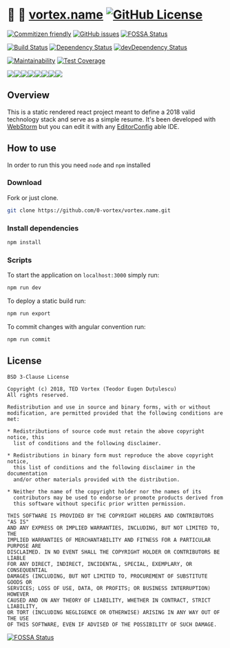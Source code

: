 # :rocket: :construction: [vortex.name](https://vortex.name) [![GitHub License](https://img.shields.io/github/license/0-vortex/vortex.name.svg)](https://github.com/0-vortex/vortex.name/blob/master/LICENSE)   

[![Commitizen friendly](https://img.shields.io/badge/commitizen-friendly-brightgreen.svg)](http://commitizen.github.io/cz-cli/) [![GitHub issues](https://img.shields.io/github/issues/0-vortex/vortex.name.svg)](https://github.com/0-vortex/vortex.name/issues) [![FOSSA Status](https://app.fossa.io/api/projects/git%2Bgithub.com%2F0-vortex%2Fvortex.name.svg?type=shield)](https://app.fossa.io/projects/git%2Bgithub.com%2F0-vortex%2Fvortex.name?ref=badge_shield)


[![Build Status](https://travis-ci.org/0-vortex/vortex.name.svg?branch=master)](https://travis-ci.org/0-vortex/vortex.name) [![Dependency Status](https://david-dm.org/0-vortex/vortex.name.svg)](https://david-dm.org/0-vortex/vortex.name) [![devDependency Status](https://david-dm.org/0-vortex/vortex.name/dev-status.svg)](https://david-dm.org/0-vortex/vortex.name#info=devDependencies) 

[![Maintainability](https://api.codeclimate.com/v1/badges/fc681c0242d338641ce6/maintainability)](https://codeclimate.com/github/0-vortex/vortex.name/maintainability) [![Test Coverage](https://api.codeclimate.com/v1/badges/fc681c0242d338641ce6/test_coverage)](https://codeclimate.com/github/0-vortex/vortex.name/test_coverage)

[![](https://sourcerer.io/fame/0-vortex/0-vortex/vortex.name/images/0)](https://sourcerer.io/fame/0-vortex/0-vortex/vortex.name/links/0)[![](https://sourcerer.io/fame/0-vortex/0-vortex/vortex.name/images/1)](https://sourcerer.io/fame/0-vortex/0-vortex/vortex.name/links/1)[![](https://sourcerer.io/fame/0-vortex/0-vortex/vortex.name/images/2)](https://sourcerer.io/fame/0-vortex/0-vortex/vortex.name/links/2)[![](https://sourcerer.io/fame/0-vortex/0-vortex/vortex.name/images/3)](https://sourcerer.io/fame/0-vortex/0-vortex/vortex.name/links/3)[![](https://sourcerer.io/fame/0-vortex/0-vortex/vortex.name/images/4)](https://sourcerer.io/fame/0-vortex/0-vortex/vortex.name/links/4)[![](https://sourcerer.io/fame/0-vortex/0-vortex/vortex.name/images/5)](https://sourcerer.io/fame/0-vortex/0-vortex/vortex.name/links/5)[![](https://sourcerer.io/fame/0-vortex/0-vortex/vortex.name/images/6)](https://sourcerer.io/fame/0-vortex/0-vortex/vortex.name/links/6)[![](https://sourcerer.io/fame/0-vortex/0-vortex/vortex.name/images/7)](https://sourcerer.io/fame/0-vortex/0-vortex/vortex.name/links/7)

## Overview

This is a static rendered react project meant to define a 2018 valid technology stack and serve as a simple resume. It's been developed with [WebStorm](https://www.jetbrains.com/webstorm/) but you can edit it with any [EditorConfig](https://editorconfig.org/) able IDE.

## How to use

In order to run this you need ``node`` and ``npm`` installed 

### Download

Fork or just clone.

```bash
git clone https://github.com/0-vortex/vortex.name.git
``` 

### Install dependencies

```bash
npm install
```

### Scripts

To start the application on ``localhost:3000`` simply run:

```bash
npm run dev
```

To deploy a static build run:

```bash
npm run export
```

To commit changes with angular convention run:

```bash
npm run commit
```

## License

    BSD 3-Clause License
    
    Copyright (c) 2018, TED Vortex (Teodor Eugen Duțulescu)
    All rights reserved.
    
    Redistribution and use in source and binary forms, with or without
    modification, are permitted provided that the following conditions are met:
    
    * Redistributions of source code must retain the above copyright notice, this
      list of conditions and the following disclaimer.
    
    * Redistributions in binary form must reproduce the above copyright notice,
      this list of conditions and the following disclaimer in the documentation
      and/or other materials provided with the distribution.
    
    * Neither the name of the copyright holder nor the names of its
      contributors may be used to endorse or promote products derived from
      this software without specific prior written permission.
    
    THIS SOFTWARE IS PROVIDED BY THE COPYRIGHT HOLDERS AND CONTRIBUTORS "AS IS"
    AND ANY EXPRESS OR IMPLIED WARRANTIES, INCLUDING, BUT NOT LIMITED TO, THE
    IMPLIED WARRANTIES OF MERCHANTABILITY AND FITNESS FOR A PARTICULAR PURPOSE ARE
    DISCLAIMED. IN NO EVENT SHALL THE COPYRIGHT HOLDER OR CONTRIBUTORS BE LIABLE
    FOR ANY DIRECT, INDIRECT, INCIDENTAL, SPECIAL, EXEMPLARY, OR CONSEQUENTIAL
    DAMAGES (INCLUDING, BUT NOT LIMITED TO, PROCUREMENT OF SUBSTITUTE GOODS OR
    SERVICES; LOSS OF USE, DATA, OR PROFITS; OR BUSINESS INTERRUPTION) HOWEVER
    CAUSED AND ON ANY THEORY OF LIABILITY, WHETHER IN CONTRACT, STRICT LIABILITY,
    OR TORT (INCLUDING NEGLIGENCE OR OTHERWISE) ARISING IN ANY WAY OUT OF THE USE
    OF THIS SOFTWARE, EVEN IF ADVISED OF THE POSSIBILITY OF SUCH DAMAGE.


[![FOSSA Status](https://app.fossa.io/api/projects/git%2Bgithub.com%2F0-vortex%2Fvortex.name.svg?type=large)](https://app.fossa.io/projects/git%2Bgithub.com%2F0-vortex%2Fvortex.name?ref=badge_large)